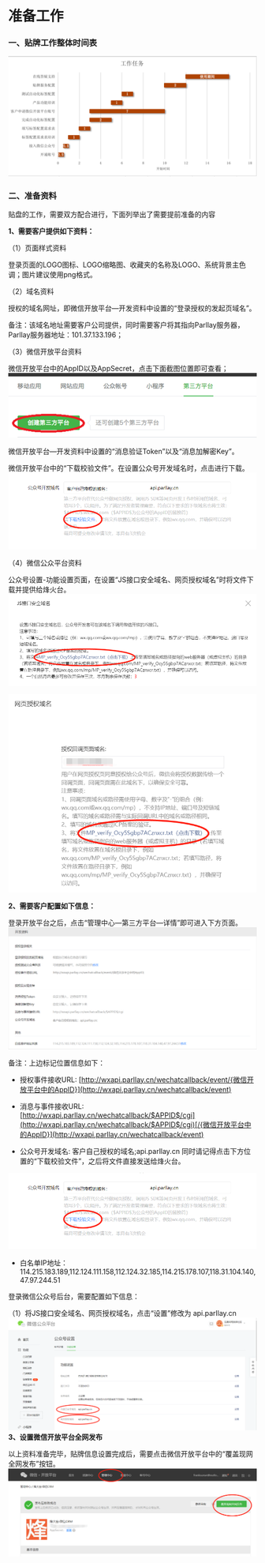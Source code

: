 # 准备工作

### 一、贴牌工作整体时间表

![](/assets/2018-03-06_13-37-43.png)

### 二、准备资料

贴盘的工作，需要双方配合进行，下面列举出了需要提前准备的内容

**1、需要客户提供如下资料：**

（1）页面样式资料

登录页面的LOGO图标、LOGO缩略图、收藏夹的名称及LOGO、系统背景主色调；图片建议使用png格式。

（2）域名资料

授权的域名网址，即微信开放平台—开发资料中设置的“登录授权的发起页域名”。

备注：该域名地址需要客户公司提供，同时需要客户将其指向Parllay服务器，Parllay服务器地址：101.37.133.196；

（3）微信开放平台资料

微信开放平台中的AppID以及AppSecret，点击下面截图位置即可查看；  
![](/assets/1517452616%281%29.jpg)

微信开放平台—开发资料中设置的“消息验证Token”以及“消息加解密Key”。

微信开放平台中的“下载校验文件”。在设置公众号开发域名时，点击进行下载。![](/assets/1519717059%282%29.jpg)

（4）微信公众平台资料

公众号设置-功能设置页面，在设置“JS接口安全域名、网页授权域名”时将文件下载并提供给烽火台。  
![](/assets/1520316591%281%29.jpg)  

![](/assets/1520316665%281%29.jpg)

**2、需要客户配置如下信息：**

登录开放平台之后，点击“管理中心—第三方平台—详情”即可进入下方页面。  
![](/assets/1519623687%283%29.jpg)

备注：上边标记位置信息如下：

* 授权事件接收URL:    [http://wxapi.parllay.cn/wechatcallback/event/{微信开放平台中的AppID}](http://wxapi.parllay.cn/wechatcallback/event)

* 消息与事件接收URL:  [http://wxapi.parllay.cn/wechatcallback/$APPID$/cgi](http://wxapi.parllay.cn/wechatcallback/$APPID$/cgi)[/{微信开放平台中的AppID}](http://wxapi.parllay.cn/wechatcallback/event)

* 公众号开发域名:  客户自己授权的域名;api.parllay.cn       同时请记得点击下方位置的“下载校验文件”，之后将文件直接发送给烽火台。

![](/assets/1519717059%282%29.jpg)

* 白名单IP地址：114.215.183.189,112.124.111.158,112.124.32.185,114.215.178.107,118.31.104.140,47.97.244.51

登录微信公众号后台，需要配置如下信息：

（1）将JS接口安全域名、网页授权域名，点击“设置”修改为 api.parllay.cn  
![](/assets/1520315103%281%29.jpg)
**3、设置微信开放平台全网发布**

以上资料准备完毕，贴牌信息设置完成后，需要点击微信开放平台中的“覆盖现网全网发布”按钮。  
![](/assets/1520918192%281%29.jpg)



